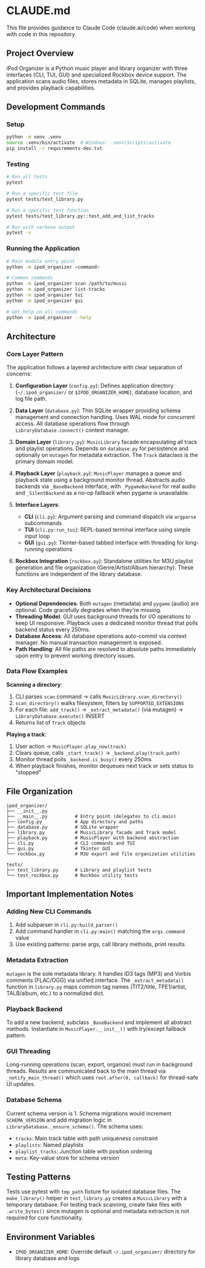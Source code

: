 # CLAUDE.md

This file provides guidance to Claude Code (claude.ai/code) when working with code in this repository.

## Project Overview

iPod Organizer is a Python music player and library organizer with three interfaces (CLI, TUI, GUI) and specialized Rockbox device support. The application scans audio files, stores metadata in SQLite, manages playlists, and provides playback capabilities.

## Development Commands

### Setup
```bash
python -m venv .venv
source .venv/bin/activate  # Windows: .venv\Scripts\activate
pip install -r requirements-dev.txt
```

### Testing
```bash
# Run all tests
pytest

# Run a specific test file
pytest tests/test_library.py

# Run a specific test function
pytest tests/test_library.py::test_add_and_list_tracks

# Run with verbose output
pytest -v
```

### Running the Application
```bash
# Main module entry point
python -m ipod_organizer <command>

# Common commands
python -m ipod_organizer scan /path/to/music
python -m ipod_organizer list-tracks
python -m ipod_organizer tui
python -m ipod_organizer gui

# Get help on all commands
python -m ipod_organizer --help
```

## Architecture

### Core Layer Pattern

The application follows a layered architecture with clear separation of concerns:

1. **Configuration Layer** (`config.py`): Defines application directory (`~/.ipod_organizer/` or `$IPOD_ORGANIZER_HOME`), database location, and log file path.

2. **Data Layer** (`database.py`): Thin SQLite wrapper providing schema management and connection handling. Uses WAL mode for concurrent access. All database operations flow through `LibraryDatabase.connect()` context manager.

3. **Domain Layer** (`library.py`): `MusicLibrary` facade encapsulating all track and playlist operations. Depends on `database.py` for persistence and optionally on `mutagen` for metadata extraction. The `Track` dataclass is the primary domain model.

4. **Playback Layer** (`playback.py`): `MusicPlayer` manages a queue and playback state using a background monitor thread. Abstracts audio backends via `_BaseBackend` interface, with `_PygameBackend` for real audio and `_SilentBackend` as a no-op fallback when pygame is unavailable.

5. **Interface Layers**:
   - **CLI** (`cli.py`): Argument parsing and command dispatch via `argparse` subcommands
   - **TUI** (`cli.py:run_tui`): REPL-based terminal interface using simple input loop
   - **GUI** (`gui.py`): Tkinter-based tabbed interface with threading for long-running operations

6. **Rockbox Integration** (`rockbox.py`): Standalone utilities for M3U playlist generation and file organization (Genre/Artist/Album hierarchy). These functions are independent of the library database.

### Key Architectural Decisions

- **Optional Dependencies**: Both `mutagen` (metadata) and `pygame` (audio) are optional. Code gracefully degrades when they're missing.
- **Threading Model**: GUI uses background threads for I/O operations to keep UI responsive. Playback uses a dedicated monitor thread that polls backend status every 250ms.
- **Database Access**: All database operations auto-commit via context manager. No manual transaction management is exposed.
- **Path Handling**: All file paths are resolved to absolute paths immediately upon entry to prevent working directory issues.

### Data Flow Examples

**Scanning a directory**:
1. CLI parses `scan` command → calls `MusicLibrary.scan_directory()`
2. `scan_directory()` walks filesystem, filters by `SUPPORTED_EXTENSIONS`
3. For each file: `add_track()` → `_extract_metadata()` (via mutagen) → `LibraryDatabase.execute()` INSERT
4. Returns list of `Track` objects

**Playing a track**:
1. User action → `MusicPlayer.play_now(track)`
2. Clears queue, calls `_start_track()` → `_backend.play(track.path)`
3. Monitor thread polls `_backend.is_busy()` every 250ms
4. When playback finishes, monitor dequeues next track or sets status to "stopped"

## File Organization

```
ipod_organizer/
├── __init__.py
├── __main__.py          # Entry point (delegates to cli.main)
├── config.py            # App directory and paths
├── database.py          # SQLite wrapper
├── library.py           # MusicLibrary facade and Track model
├── playback.py          # MusicPlayer with backend abstraction
├── cli.py               # CLI commands and TUI
├── gui.py               # Tkinter GUI
└── rockbox.py           # M3U export and file organization utilities

tests/
├── test_library.py      # Library and playlist tests
└── test_rockbox.py      # Rockbox utility tests
```

## Important Implementation Notes

### Adding New CLI Commands

1. Add subparser in `cli.py:build_parser()`
2. Add command handler in `cli.py:main()` matching the `args.command` value
3. Use existing patterns: parse args, call library methods, print results

### Metadata Extraction

`mutagen` is the sole metadata library. It handles ID3 tags (MP3) and Vorbis comments (FLAC/OGG) via unified interface. The `_extract_metadata()` function in `library.py` maps common tag names (TIT2/title, TPE1/artist, TALB/album, etc.) to a normalized dict.

### Playback Backend

To add a new backend, subclass `_BaseBackend` and implement all abstract methods. Instantiate in `MusicPlayer.__init__()` with try/except fallback pattern.

### GUI Threading

Long-running operations (scan, export, organize) must run in background threads. Results are communicated back to the main thread via `_notify_main_thread()` which uses `root.after(0, callback)` for thread-safe UI updates.

### Database Schema

Current schema version is 1. Schema migrations would increment `SCHEMA_VERSION` and add migration logic in `LibraryDatabase._ensure_schema()`. The schema uses:
- `tracks`: Main track table with path uniqueness constraint
- `playlists`: Named playlists
- `playlist_tracks`: Junction table with position ordering
- `meta`: Key-value store for schema version

## Testing Patterns

Tests use pytest with `tmp_path` fixture for isolated database files. The `make_library()` helper in `test_library.py` creates a `MusicLibrary` with a temporary database. For testing track scanning, create fake files with `.write_bytes()` since mutagen is optional and metadata extraction is not required for core functionality.

## Environment Variables

- `IPOD_ORGANIZER_HOME`: Override default `~/.ipod_organizer/` directory for library database and logs
